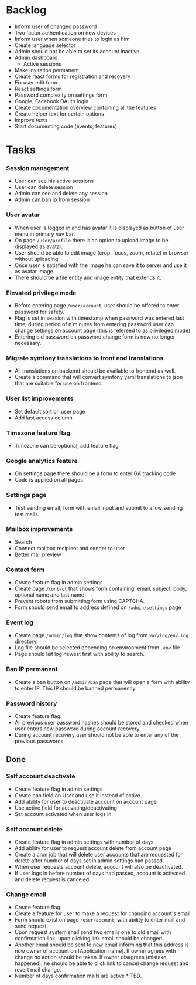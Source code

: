 # Backlog

* Inform user of changed password
* Two factor authentication on new devices
* Inform user when someone tries to login as him
* Create language selector
* Admin should not be able to set its account inactive
* Admin dashboard
  * Active sessions
* Make invitation permanent
* Create react forms for registration and recovery
* Fix user edit form
* React settings form
* Password complexity on settings form
* Google, Facebook OAuth login
* Create documentation overview containing all the features
* Create helper text for certain options
* Improve texts
* Start documenting code (events, features)

# Tasks

### Session management
* User can see his active sessions
* User can delete session
* Admin can see and delete any session
* Admin can ban ip from session

### User avatar
* When user is logged in and has avatar it is displayed as button of user menu
  in primary nav bar.
* On page `/user/profile` there is an option to upload image to be displayed as
  avatar.
* User should be able to edit image (crop, focus, zoom, rotate) in browser
  without uploading.
* Once user is satisfied with the image he can save it to server and use it
  as avatar image.
* There should be a file entity and image entity that extends it.

### Elevated privilege mode
* Before entering page `/user/account`, user should be offered to enter password
  for safety.
* Flag is set in session with timestamp when password was entered last time,
  during period of n minutes from entering password user can change settings on
  account page (this is refereed to as privileged mode)
* Entering old password on password change form is now no longer necessary.

### Migrate symfony translations to front end translations
* All translations on backend should be available to frontend as well.
* Create a command that will convert symfony yaml translations to json that
  are suitable for use on frontend.

### User list improvements
* Set default sort on user page
* Add last access column

### Timezone feature flag
* Timezone can be optional, add feature flag

### Google analytics feature
* On settings page there should be a form to enter GA tracking code
* Code is applied on all pages

### Settings page
* Test sending email, form with email input and submit to allow sending test
  mails.

### Mailbox improvements
* Search
* Connect mailbox recipient and sender to user
* Better mail preview

### Contact form
* Create feature flag in admin settings
* Create page `/contact` that shows form containing:
  email, subject, body, optional name and last name
* Prevent robots from submitting form using CAPTCHA.
* Form should send email to address defined on `/admin/settings`
  page

### Event log
* Create page `/admin/log` that show contents of log from
  `var/log/env.log` directory.
* Log file should be selected depending on environment from
  `.env` file
* Page should list log newest first with ability to search.

### Ban IP permanent
* Create a ban button on `/admin/ban` page that will open
  a form with ability to enter IP. This IP should be banned
  permanently.

### Password history
* Create feature flag.
* All previous user password hashes should be stored and checked when user
  enters new password during account recovery.
* During account recovery user should not be able to enter any of the previous
  passwords.

## Done

### Self account deactivate
* Create feature flag in admin settings
* Create ban field on User and use it instead of active
* Add ability for user to deactivate account on account page
* Use active field for activating/deactivating
* Set account activated when user logs in

### Self account delete
* Create feature flag in admin settings with number of days
* Add ability for user to request account delete from account page
* Create a cron job that will delete user accounts that are requested
  for delete after number of days set in admin settings had passed.
* When user requests account delete, account will also be deactivated.
* If user logs in before number of days had passed, account is activated and
  delete request is canceled.

### Change email
* Create feature flag.
* Create a feature for user to make a request for changing account's email
* Form should exist on page `/user/account`, with ability to enter mail and send
  request.
* Upon request system shall send two emails one to old email with confirmation
  link, upon clicking link email should be changed.
* Another email should be sent to new email informing that this address is now
  owner of account on [Application name]. If owner agrees with change no action
  should be taken. If owner disagrees (mistake happened), he should be able to
  click link to cancel change request and revert mail change.
* Number of days confirmation mails are active * TBD.
